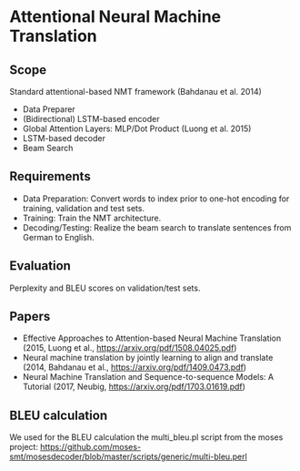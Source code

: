 # Attentional	Neural Machine	Translation
## Scope
Standard attentional-based NMT framework (Bahdanau et al. 2014)
- Data Preparer
- (Bidirectional) LSTM-based encoder
- Global Attention Layers: MLP/Dot Product (Luong et al. 2015)
- LSTM-based decoder
- Beam Search

## Requirements
- Data Preparation: Convert words to index prior to one-hot encoding for
training, validation and test sets.
- Training: Train the NMT architecture.
- Decoding/Testing: Realize the beam search to translate sentences from
German to English.

## Evaluation
Perplexity and BLEU scores on validation/test sets.

## Papers
- Effective Approaches to Attention-based Neural Machine Translation (2015, Luong et al., https://arxiv.org/pdf/1508.04025.pdf)
- Neural machine translation by jointly learning to align and translate (2014, Bahdanau et al., https://arxiv.org/pdf/1409.0473.pdf)
- Neural Machine Translation and Sequence-to-sequence Models: A Tutorial (2017, Neubig, https://arxiv.org/pdf/1703.01619.pdf)

## BLEU calculation
We used for the BLEU calculation the multi_bleu.pl script from the moses project: https://github.com/moses-smt/mosesdecoder/blob/master/scripts/generic/multi-bleu.perl
